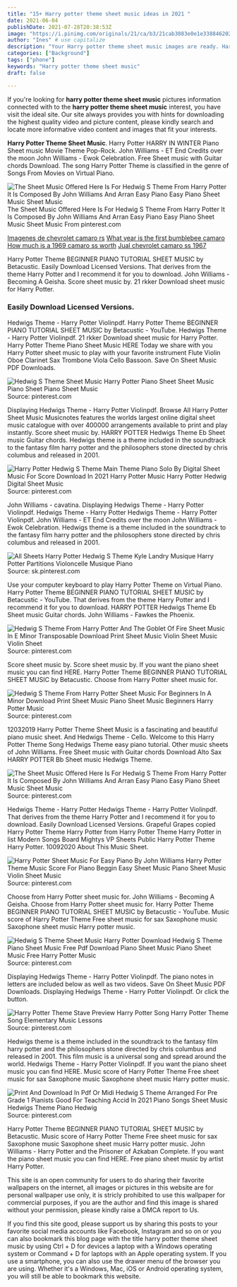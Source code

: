 ```yaml
---
title: "15+ Harry potter theme sheet music ideas in 2021 "
date: 2021-06-04
publishDate: 2021-07-28T20:38:53Z
image: "https://i.pinimg.com/originals/21/ca/b3/21cab3083e0e1e3388462020108e90be.png"
author: "Ines" # use capitalize
description: "Your Harry potter theme sheet music images are ready. Harry potter theme sheet music are a topic that is being searched for and liked by netizens today. You can Find and Download the Harry potter theme sheet music files here. Find and Download all royalty-free photos."
categories: ["Background"]
tags: ["phone"]
keywords: "Harry potter theme sheet music"
draft: false

---
```


If you're looking for **harry potter theme sheet music** pictures information connected with to the **harry potter theme sheet music** interest, you have visit the ideal  site.  Our site always  provides you with  hints  for downloading  the highest  quality video and picture  content, please kindly search and locate more informative video content and images  that fit your interests.

**Harry Potter Theme Sheet Music**. Harry Potter HARRY IN WINTER Piano Sheet music Movie Theme Pop-Rock. John Williams - ET End Credits over the moon John Williams - Ewok Celebration. Free Sheet music with Guitar chords Download. The song Harry Potter Theme is classified in the genre of Songs From Movies on Virtual Piano.

![The Sheet Music Offered Here Is For Hedwig S Theme From Harry Potter It Is Composed By John Williams And Arran Easy Piano Easy Piano Sheet Music Sheet Music](https://i.pinimg.com/originals/6e/a7/a9/6ea7a9d232bf0d7ed060a98895ae93a9.png "The Sheet Music Offered Here Is For Hedwig S Theme From Harry Potter It Is Composed By John Williams And Arran Easy Piano Easy Piano Sheet Music Sheet Music")
The Sheet Music Offered Here Is For Hedwig S Theme From Harry Potter It Is Composed By John Williams And Arran Easy Piano Easy Piano Sheet Music Sheet Music From pinterest.com

[Imagenes de chevrolet camaro rs](/imagenes-de-chevrolet-camaro-rs/)
[What year is the first bumblebee camaro](/what-year-is-the-first-bumblebee-camaro/)
[How much is a 1969 camaro ss worth](/how-much-is-a-1969-camaro-ss-worth/)
[Jual chevrolet camaro ss 1967](/jual-chevrolet-camaro-ss-1967/)

Harry Potter Theme BEGINNER PIANO TUTORIAL SHEET MUSIC by Betacustic. Easily Download Licensed Versions. That derives from the theme Harry Potter and I recommend it for you to download. John Williams - Becoming A Geisha. Score sheet music by. 21 rkker Download sheet music for Harry Potter.

### Easily Download Licensed Versions.

Hedwigs Theme - Harry Potter Violinpdf. Harry Potter Theme BEGINNER PIANO TUTORIAL SHEET MUSIC by Betacustic - YouTube. Hedwigs Theme - Harry Potter Violinpdf. 21 rkker Download sheet music for Harry Potter. Harry Potter Theme Piano Sheet Music HERE Today we share with you Harry Potter sheet music to play with your favorite instrument Flute Violin Oboe Clarinet Sax Trombone Viola Cello Bassoon. Save On Sheet Music PDF Downloads.


![Hedwig S Theme Sheet Music Harry Potter Piano Sheet Sheet Music Piano Sheet Piano Sheet Music](https://i.pinimg.com/474x/d7/c2/9f/d7c29f64aa7029c3f91d8b9f4ee75001.jpg "Hedwig S Theme Sheet Music Harry Potter Piano Sheet Sheet Music Piano Sheet Piano Sheet Music")
Source: pinterest.com

Displaying Hedwigs Theme - Harry Potter Violinpdf. Browse All Harry Potter Sheet Music Musicnotes features the worlds largest online digital sheet music catalogue with over 400000 arrangements available to print and play instantly. Score sheet music by. HARRY POTTER Hedwigs Theme Eb Sheet music Guitar chords. Hedwigs theme is a theme included in the soundtrack to the fantasy film harry potter and the philosophers stone directed by chris columbus and released in 2001.

![Harry Potter Hedwig S Theme Main Theme Piano Solo By Digital Sheet Music For Score Download In 2021 Harry Potter Music Harry Potter Hedwig Digital Sheet Music](https://i.pinimg.com/originals/f5/f4/b0/f5f4b02729dc18e17b20d060c97d6e8e.png "Harry Potter Hedwig S Theme Main Theme Piano Solo By Digital Sheet Music For Score Download In 2021 Harry Potter Music Harry Potter Hedwig Digital Sheet Music")
Source: pinterest.com

John Williams - cavatina. Displaying Hedwigs Theme - Harry Potter Violinpdf. Hedwigs Theme - Harry Potter Hedwigs Theme - Harry Potter Violinpdf. John Williams - ET End Credits over the moon John Williams - Ewok Celebration. Hedwigs theme is a theme included in the soundtrack to the fantasy film harry potter and the philosophers stone directed by chris columbus and released in 2001.

![All Sheets Harry Potter Hedwig S Theme Kyle Landry Musique Harry Potter Partitions Violoncelle Musique Piano](https://i.pinimg.com/originals/3f/af/11/3faf1150e8d8fdecf1080dfc827fc714.jpg "All Sheets Harry Potter Hedwig S Theme Kyle Landry Musique Harry Potter Partitions Violoncelle Musique Piano")
Source: sk.pinterest.com

Use your computer keyboard to play Harry Potter Theme on Virtual Piano. Harry Potter Theme BEGINNER PIANO TUTORIAL SHEET MUSIC by Betacustic - YouTube. That derives from the theme Harry Potter and I recommend it for you to download. HARRY POTTER Hedwigs Theme Eb Sheet music Guitar chords. John Williams - Fawkes the Phoenix.

![Hedwig S Theme From Harry Potter And The Goblet Of Fire Sheet Music In E Minor Transposable Download Print Sheet Music Violin Sheet Music Violin Sheet](https://i.pinimg.com/originals/72/cc/52/72cc529d0796c81683fc71dc6449af5e.gif "Hedwig S Theme From Harry Potter And The Goblet Of Fire Sheet Music In E Minor Transposable Download Print Sheet Music Violin Sheet Music Violin Sheet")
Source: pinterest.com

Score sheet music by. Score sheet music by. If you want the piano sheet music you can find HERE. Harry Potter Theme BEGINNER PIANO TUTORIAL SHEET MUSIC by Betacustic. Choose from Harry Potter sheet music for.

![Hedwig S Theme From Harry Potter Sheet Music For Beginners In A Minor Download Print Sheet Music Piano Sheet Music Beginners Harry Potter Music](https://i.pinimg.com/originals/29/bb/72/29bb72650be611992bea2fdb28b620de.jpg "Hedwig S Theme From Harry Potter Sheet Music For Beginners In A Minor Download Print Sheet Music Piano Sheet Music Beginners Harry Potter Music")
Source: pinterest.com

12032019 Harry Potter Theme Sheet Music is a fascinating and beautiful piano music sheet. And Hedwigs Theme - Cello. Welcome to this Harry Potter Theme Song Hedwigs Theme easy piano tutorial. Other music sheets of John Williams. Free Sheet music with Guitar chords Download Alto Sax HARRY POTTER Bb Sheet music Hedwigs Theme.

![The Sheet Music Offered Here Is For Hedwig S Theme From Harry Potter It Is Composed By John Williams And Arran Easy Piano Easy Piano Sheet Music Sheet Music](https://i.pinimg.com/originals/6e/a7/a9/6ea7a9d232bf0d7ed060a98895ae93a9.png "The Sheet Music Offered Here Is For Hedwig S Theme From Harry Potter It Is Composed By John Williams And Arran Easy Piano Easy Piano Sheet Music Sheet Music")
Source: pinterest.com

Hedwigs Theme - Harry Potter Hedwigs Theme - Harry Potter Violinpdf. That derives from the theme Harry Potter and I recommend it for you to download. Easily Download Licensed Versions. Grapeful Grapes copied Harry Potter Theme Harry Potter from Harry Potter Theme Harry Potter in list Modern Songs Board Mightys VP Sheets Public Harry Potter Theme Harry Potter. 10092020 About This Music Sheet.

![Harry Potter Sheet Music For Easy Piano By John Williams Harry Potter Theme Music Score For Piano Beggin Easy Sheet Music Piano Sheet Music Violin Sheet Music](https://i.pinimg.com/originals/72/00/bf/7200bfabf71ffec180593aa5a2434c8d.png "Harry Potter Sheet Music For Easy Piano By John Williams Harry Potter Theme Music Score For Piano Beggin Easy Sheet Music Piano Sheet Music Violin Sheet Music")
Source: pinterest.com

Choose from Harry Potter sheet music for. John Williams - Becoming A Geisha. Choose from Harry Potter sheet music for. Harry Potter Theme BEGINNER PIANO TUTORIAL SHEET MUSIC by Betacustic - YouTube. Music score of Harry Potter Theme Free sheet music for sax Saxophone music Saxophone sheet music Harry potter music.

![Hedwig S Theme Sheet Music Harry Potter Download Hedwig S Theme Piano Sheet Music Free Pdf Download Piano Sheet Music Piano Sheet Music Free Harry Potter Music](https://i.pinimg.com/originals/55/63/8e/55638ebfa8d76f3b0c45e0ad5ebdf0aa.jpg "Hedwig S Theme Sheet Music Harry Potter Download Hedwig S Theme Piano Sheet Music Free Pdf Download Piano Sheet Music Piano Sheet Music Free Harry Potter Music")
Source: pinterest.com

Displaying Hedwigs Theme - Harry Potter Violinpdf. The piano notes in letters are included below as well as two videos. Save On Sheet Music PDF Downloads. Displaying Hedwigs Theme - Harry Potter Violinpdf. Or click the button.

![Harry Potter Theme Stave Preview Harry Potter Song Harry Potter Theme Song Elementary Music Lessons](https://i.pinimg.com/originals/e1/68/6a/e1686afa50dcdec090fb8bef176b826c.png "Harry Potter Theme Stave Preview Harry Potter Song Harry Potter Theme Song Elementary Music Lessons")
Source: pinterest.com

Hedwigs theme is a theme included in the soundtrack to the fantasy film harry potter and the philosophers stone directed by chris columbus and released in 2001. This film music is a universal song and spread around the world. Hedwigs Theme - Harry Potter Violinpdf. If you want the piano sheet music you can find HERE. Music score of Harry Potter Theme Free sheet music for sax Saxophone music Saxophone sheet music Harry potter music.

![Print And Download In Pdf Or Midi Hedwig S Theme Arranged For Pre Grade 1 Pianists Good For Teaching Accid In 2021 Piano Songs Sheet Music Hedwigs Theme Piano Hedwig](https://i.pinimg.com/originals/21/ca/b3/21cab3083e0e1e3388462020108e90be.png "Print And Download In Pdf Or Midi Hedwig S Theme Arranged For Pre Grade 1 Pianists Good For Teaching Accid In 2021 Piano Songs Sheet Music Hedwigs Theme Piano Hedwig")
Source: pinterest.com

Harry Potter Theme BEGINNER PIANO TUTORIAL SHEET MUSIC by Betacustic. Music score of Harry Potter Theme Free sheet music for sax Saxophone music Saxophone sheet music Harry potter music. John Williams - Harry Potter and the Prisoner of Azkaban Complete. If you want the piano sheet music you can find HERE. Free piano sheet music by artist Harry Potter.

This site is an open community for users to do sharing their favorite wallpapers on the internet, all images or pictures in this website are for personal wallpaper use only, it is stricly prohibited to use this wallpaper for commercial purposes, if you are the author and find this image is shared without your permission, please kindly raise a DMCA report to Us.

If you find this site good, please support us by sharing this posts to your favorite social media accounts like Facebook, Instagram and so on or you can also bookmark this blog page with the title harry potter theme sheet music by using Ctrl + D for devices a laptop with a Windows operating system or Command + D for laptops with an Apple operating system. If you use a smartphone, you can also use the drawer menu of the browser you are using. Whether it's a Windows, Mac, iOS or Android operating system, you will still be able to bookmark this website.
